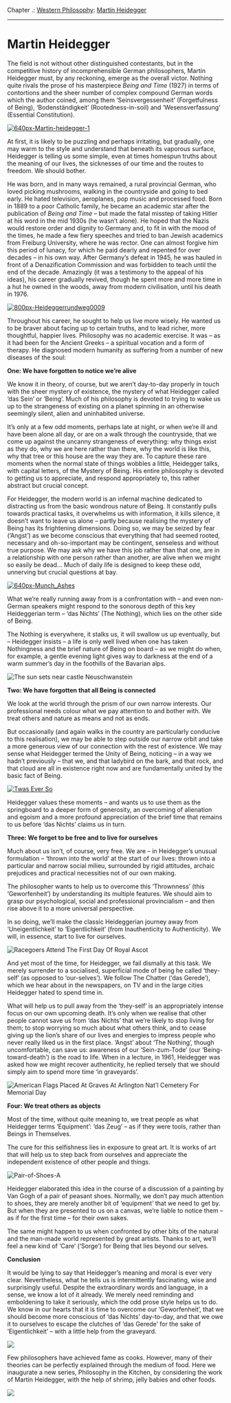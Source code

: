 Chapter .: [Western Philosophy](https://www.theschooloflife.com/thebookoflife/category/leisure/western-philosophy/): [Martin Heidegger](https://www.theschooloflife.com/thebookoflife/the-great-philosophers-martin-heidegger/)

* * *

# Martin Heidegger

The field is not without other distinguished contestants, but in the competitive history of incomprehensible German philosophers, Martin Heidegger must, by any reckoning, emerge as the overall victor. Nothing quite rivals the prose of his masterpiece _Being and Time_ (1927) in terms of contortions and the sheer number of complex compound German words which the author coined, among them ‘Seinsvergessenheit’ (Forgetfulness of Being), ‘Bodenständigkeit’ (Rootedness-in-soil) and ‘Wesensverfassung’ (Essential Constitution).

[![640px-Martin-heidegger-1](https://www.theschooloflife.com/thebookoflife/wp-content/uploads/2014/11/640px-Martin-heidegger-1.jpg)](http://www.thebookoflife.org/wp-content/uploads/2014/11/640px-Martin-heidegger-1.jpg)

At first, it is likely to be puzzling and perhaps irritating, but gradually, one may warm to the style and understand that beneath its vaporous surface, Heidegger is telling us some simple, even at times homespun truths about the meaning of our lives, the sicknesses of our time and the routes to freedom. We should bother.

He was born, and in many ways remained, a rural provincial German, who loved picking mushrooms, walking in the countryside and going to bed early. He hated television, aeroplanes, pop music and processed food. Born in 1889 to a poor Catholic family, he became an academic star after the publication of _Being and Time_ – but made the fatal misstep of taking Hitler at his word in the mid 1930s (he wasn’t alone). He hoped that the Nazis would restore order and dignity to Germany and, to fit in with the mood of the times, he made a few fiery speeches and tried to ban Jewish academics from Freiburg University, where he was rector. One can almost forgive him this period of lunacy, for which he paid dearly and repented for over decades – in his own way. After Germany’s defeat in 1945, he was hauled in front of a Denazification Commission and was forbidden to teach until the end of the decade. Amazingly (it was a testimony to the appeal of his ideas), his career gradually revived, though he spent more and more time in a hut he owned in the woods, away from modern civilisation, until his death in 1976.

[![800px-Heideggerrundweg0009](https://www.theschooloflife.com/thebookoflife/wp-content/uploads/2014/11/800px-Heideggerrundweg0009.jpg)](http://www.thebookoflife.org/wp-content/uploads/2014/11/800px-Heideggerrundweg0009.jpg)

Throughout his career, he sought to help us live more wisely. He wanted us to be braver about facing up to certain truths, and to lead richer, more thoughtful, happier lives. Philosophy was no academic exercise. It was – as it had been for the Ancient Greeks – a spiritual vocation and a form of therapy. He diagnosed modern humanity as suffering from a number of new diseases of the soul:

**One: We have forgotten to notice we’re alive**

We know it in theory, of course, but we aren’t day-to-day properly in touch with the sheer mystery of existence, the mystery of what Heidegger called ‘das Sein’ or ‘Being’. Much of his philosophy is devoted to trying to wake us up to the strangeness of existing on a planet spinning in an otherwise seemingly silent, alien and uninhabited universe.

It’s only at a few odd moments, perhaps late at night, or when we’re ill and have been alone all day, or are on a walk through the countryside, that we come up against the uncanny strangeness of everything: why things exist as they do, why we are here rather than there, why the world is like this, why that tree or this house are the way they are. To capture these rare moments when the normal state of things wobbles a little, Heidegger talks, with capital letters, of the Mystery of Being. His entire philosophy is devoted to getting us to appreciate, and respond appropriately to, this rather abstract but crucial concept.

For Heidegger, the modern world is an infernal machine dedicated to distracting us from the basic wondrous nature of Being. It constantly pulls towards practical tasks, it overwhelms us with information, it kills silence, it doesn’t want to leave us alone – partly because realising the mystery of Being has its frightening dimensions. Doing so, we may be seized by fear (‘Angst’) as we become conscious that everything that had seemed rooted, necessary and oh-so-important may be contingent, senseless and without true purpose. We may ask why we have this job rather than that one, are in a relationship with one person rather than another, are alive when we might so easily be dead… Much of daily life is designed to keep these odd, unnerving but crucial questions at bay.

[![640px-Munch_Ashes](https://www.theschooloflife.com/thebookoflife/wp-content/uploads/2014/11/640px-Munch_Ashes.jpg)](http://www.thebookoflife.org/wp-content/uploads/2014/11/640px-Munch_Ashes.jpg)

What we’re really running away from is a confrontation with – and even non-German speakers might respond to the sonorous depth of this key Heideggerian term – ‘das Nichts’ (The Nothing), which lies on the other side of Being.

The Nothing is everywhere, it stalks us, it will swallow us up eventually, but – Heidegger insists – a life is only well lived when one has taken Nothingness and the brief nature of Being on board – as we might do when, for example, a gentle evening light gives way to darkness at the end of a warm summer’s day in the foothills of the Bavarian alps.

![The sun sets near castle Neuschwanstein](https://www.theschooloflife.com/thebookoflife/wp-content/uploads/2014/09/105953096.jpg)

**Two: We have forgotten that all Being is connected**

We look at the world through the prism of our own narrow interests. Our professional needs colour what we pay attention to and bother with. We treat others and nature as means and not as ends.

But occasionally (and again walks in the country are particularly conducive to this realisation), we may be able to step outside our narrow orbit and take a more generous view of our connection with the rest of existence. We may sense what Heidegger termed the Unity of Being, noticing – in a way we hadn’t previously – that we, and that ladybird on the bark, and that rock, and that cloud are all in existence right now and are fundamentally united by the basic fact of Being.

[![Twas Ever So](https://www.theschooloflife.com/thebookoflife/wp-content/uploads/2014/11/72985762.jpg)](http://www.thebookoflife.org/wp-content/uploads/2014/11/72985762.jpg)

Heidegger values these moments – and wants us to use them as the springboard to a deeper form of generosity, an overcoming of alienation and egoism and a more profound appreciation of the brief time that remains to us before ‘das Nichts’ claims us in turn.

**Three: We forget to be free and to live for ourselves**

Much about us isn’t, of course, very free. We are – in Heidegger’s unusual formulation – ‘thrown into the world’ at the start of our lives: thrown into a particular and narrow social milieu, surrounded by rigid attitudes, archaic prejudices and practical necessities not of our own making.

The philosopher wants to help us to overcome this ‘Thrownness’ (this ‘Geworfenheit’) by understanding its multiple features. We should aim to grasp our psychological, social and professional provincialism – and then rise above it to a more universal perspective.

In so doing, we’ll make the classic Heideggerian journey away from ‘Uneigentlichkeit’ to ‘Eigentlichkeit’ (from Inauthenticity to Authenticity). We will, in essence, start to live for ourselves.

![Racegoers Attend The First Day Of Royal Ascot](https://www.theschooloflife.com/thebookoflife/wp-content/uploads/2014/09/146553804.jpg)

And yet most of the time, for Heidegger, we fail dismally at this task. We merely surrender to a socialised, superficial mode of being he called ‘they-self’ (as opposed to ‘our-selves’). We follow The Chatter (‘das Gerede’), which we hear about in the newspapers, on TV and in the large cities Heidegger hated to spend time in.

What will help us to pull away from the ‘they-self’ is an appropriately intense focus on our own upcoming death. It’s only when we realise that other people cannot save us from ‘das Nichts’ that we’re likely to stop living for them; to stop worrying so much about what others think, and to cease giving up the lion’s share of our lives and energies to impress people who never really liked us in the first place. ‘Angst’ about ‘The Nothing’, though uncomfortable, can save us: awareness of our ‘Sein-zum-Tode’ (our ‘Being-toward-death’) is the road to life. When in a lecture, in 1961, Heidegger was asked how we might recover authenticity, he replied tersely that we should simply aim to spend more time ‘in graveyards’.

![American Flags Placed At Graves At Arlington Nat'l Cemetery For Memorial Day](https://www.theschooloflife.com/thebookoflife/wp-content/uploads/2014/09/114789661.jpg)

**Four: We treat others as objects**

Most of the time, without quite meaning to, we treat people as what Heidegger terms ‘Equipment’: ‘das Zeug’ – as if they were tools, rather than Beings in Themselves.

The cure for this selfishness lies in exposure to great art. It is works of art that will help us to step back from ourselves and appreciate the independent existence of other people and things.

![Pair-of-Shoes-A](https://www.theschooloflife.com/thebookoflife/wp-content/uploads/2014/09/Pair-of-Shoes-A.jpg)

Heidegger elaborated this idea in the course of a discussion of a painting by Van Gogh of a pair of peasant shoes. Normally, we don’t pay much attention to shoes, they are merely another bit of ‘equipment’ that we need to get by. But when they are presented to us on a canvas, we’re liable to notice them – as if for the first time – for their own sakes.

The same might happen to us when confronted by other bits of the natural and the man-made world represented by great artists. Thanks to art, we’ll feel a new kind of ‘Care’ (‘Sorge’) for Being that lies beyond our selves.

**Conclusion**

It would be lying to say that Heidegger’s meaning and moral is ever very clear. Nevertheless, what he tells us is intermittently fascinating, wise and surprisingly useful. Despite the extraordinary words and language, in a sense, we know a lot of it already. We merely need reminding and emboldening to take it seriously, which the odd prose style helps us to do. We know in our hearts that it is time to overcome our ‘Geworfenheit’, that we should become more conscious of ‘das Nichts’ day-to-day, and that we owe it to ourselves to escape the clutches of ‘das Gerede’ for the sake of ‘Eigentlichkeit’ – with a little help from the graveyard.

[![](https://img.youtube.com/vi/Br1sGrA7XTU/0.jpg)](//www.youtube.com/embed/Br1sGrA7XTU? '')

Few philosophers have achieved fame as cooks. However, many of their theories can be perfectly explained through the medium of food. Here we inaugurate a new series, Philosophy in the Kitchen, by considering the work of Martin Heidegger, with the help of shrimp, jelly babies and other foods.

[![](https://img.youtube.com/vi/JpenjeR6BXE/0.jpg)](//www.youtube.com/embed/JpenjeR6BXE? '')
